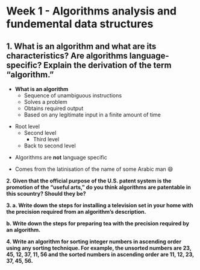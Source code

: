 # Week 1 - Algorithms analysis and fundemental data structures

## 1. What is an algorithm and what are its characteristics? Are algorithms language-specific? Explain the derivation of the term “algorithm.”

- **What is an algorithm**
  - Sequence of unambiguous instructions
  - Solves a problem
  - Obtains required output
  - Based on any legitimate input in a finite amount of time

* Root level
  * Second level
    * Third level
  * Back to second level

- Algorithms are **not** language specific

- Comes from the latinisation of the name of some Arabic man :smile:

**2. Given that the official purpose of the U.S. patent system is the promotion of the “useful arts,” do you think algorithms are patentable in this scountry? Should they be?**



**3. a. Write down the steps for installing a television set in your home with the precision required from an algorithm’s description.**

**b. Write down the steps for preparing tea with the precision required by an algorithm.**

**4. Write an algorithm for sorting integer numbers in ascending order using any sorting technique. For example, the unsorted numbers are 23, 45, 12, 37, 11, 56 and the sorted numbers in ascending order are 11, 12, 23, 37, 45, 56.**